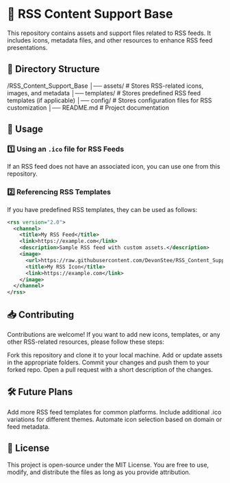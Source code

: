 # 📡 RSS Content Support Base

This repository contains assets and support files related to RSS feeds. It includes icons, metadata files, and other resources to enhance RSS feed presentations.

## 📂 Directory Structure

/RSS_Content_Support_Base │── assets/ # Stores RSS-related icons, images, and metadata │── templates/ # Stores predefined RSS feed templates (if applicable) │── config/ # Stores configuration files for RSS customization │── README.md # Project documentation


## 🔧 Usage

### 1️⃣ **Using an `.ico` file for RSS Feeds**
If an RSS feed does not have an associated icon, you can use one from this repository.

### 2️⃣ Referencing RSS Templates
If you have predefined RSS templates, they can be used as follows:

```xml
<rss version="2.0">
  <channel>
    <title>My RSS Feed</title>
    <link>https://example.com</link>
    <description>Sample RSS feed with custom assets.</description>
    <image>
      <url>https://raw.githubusercontent.com/DevonStee/RSS_Content_Support_Base/main/assets/feed-icon.png</url>
      <title>My RSS Icon</title>
      <link>https://example.com</link>
    </image>
  </channel>
</rss>
```
## 📥 Contributing
Contributions are welcome! If you want to add new icons, templates, or any other RSS-related resources, please follow these steps:

Fork this repository and clone it to your local machine.
Add or update assets in the appropriate folders.
Commit your changes and push them to your forked repo.
Open a pull request with a short description of the changes.
## 🛠 Future Plans
Add more RSS feed templates for common platforms.
Include additional .ico variations for different themes.
Automate icon selection based on domain or feed metadata.
## 📜 License
This project is open-source under the MIT License. You are free to use, modify, and distribute the files as long as you provide attribution.
